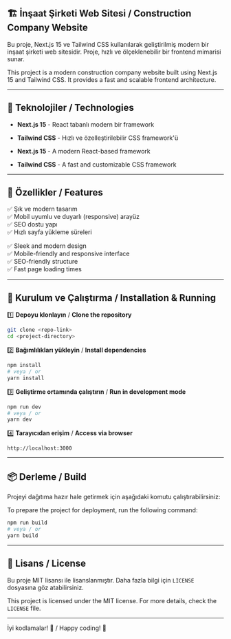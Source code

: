 ## 🏗️ İnşaat Şirketi Web Sitesi / Construction Company Website  

Bu proje, Next.js 15 ve Tailwind CSS kullanılarak geliştirilmiş modern bir inşaat şirketi web sitesidir. Proje, hızlı ve ölçeklenebilir bir frontend mimarisi sunar.  

This project is a modern construction company website built using Next.js 15 and Tailwind CSS. It provides a fast and scalable frontend architecture.  

---

## 🚀 Teknolojiler / Technologies  

- **Next.js 15** - React tabanlı modern bir framework  
- **Tailwind CSS** - Hızlı ve özelleştirilebilir CSS framework'ü  

- **Next.js 15** - A modern React-based framework  
- **Tailwind CSS** - A fast and customizable CSS framework  

---

## 📌 Özellikler / Features  

✅ Şık ve modern tasarım  
✅ Mobil uyumlu ve duyarlı (responsive) arayüz  
✅ SEO dostu yapı  
✅ Hızlı sayfa yükleme süreleri  

✅ Sleek and modern design  
✅ Mobile-friendly and responsive interface  
✅ SEO-friendly structure  
✅ Fast page loading times  

---

## 📂 Kurulum ve Çalıştırma / Installation & Running  

1️⃣ **Depoyu klonlayın** / **Clone the repository**  
   ```bash
   git clone <repo-link>
   cd <project-directory>
   ```  

2️⃣ **Bağımlılıkları yükleyin** / **Install dependencies**  
   ```bash
   npm install
   # veya / or
   yarn install
   ```  

3️⃣ **Geliştirme ortamında çalıştırın** / **Run in development mode**  
   ```bash
   npm run dev
   # veya / or
   yarn dev
   ```  

4️⃣ **Tarayıcıdan erişim** / **Access via browser**  
   ```
   http://localhost:3000
   ```  

---

## 📦 Derleme / Build  

Projeyi dağıtıma hazır hale getirmek için aşağıdaki komutu çalıştırabilirsiniz:  

To prepare the project for deployment, run the following command:  

```bash
npm run build
# veya / or
yarn build
```

---

## 📝 Lisans / License  

Bu proje MIT lisansı ile lisanslanmıştır. Daha fazla bilgi için `LICENSE` dosyasına göz atabilirsiniz.  

This project is licensed under the MIT license. For more details, check the `LICENSE` file.  

---

İyi kodlamalar! 🚀 / Happy coding! 🚀
